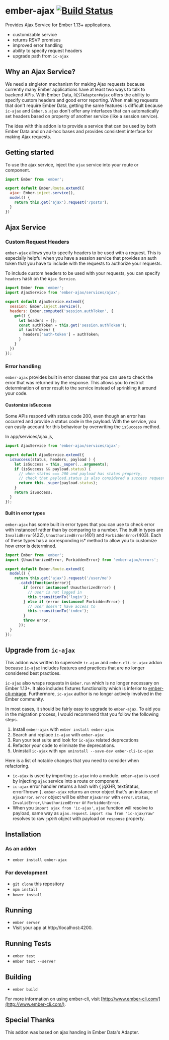 # ember-ajax [![Build Status](https://travis-ci.org/embersherpa/ember-ajax.svg)](https://travis-ci.org/embersherpa/ember-ajax)

Provides Ajax Service for Ember 1.13+ applications.

* customizable service
* returns RSVP promises
* improved error handling
* ability to specify request headers
* upgrade path from `ic-ajax`

## Why an Ajax Service?

We need a singleton mechanism for making Ajax requests because currently many Ember
applications have at least two ways to talk to backend APIs. With Ember Data,
`RESTAdapter#ajax` offers the ability to specify custom headers and good error
reporting. When making requests that don't require Ember Data, getting the same
features is difficult because `ic-ajax` and `Ember.$.ajax` don't offer any
interfaces that can automatically set headers based on property of another
service (like a session service).

The idea with this addon is to provide a service that can be used by both
Ember Data and on ad-hoc bases and provides consistent interface for making
Ajax requests.

## Getting started

To use the ajax service, inject the `ajax` service into your route or component.

```js
import Ember from 'ember';

export default Ember.Route.extend({
  ajax: Ember.inject.service(),
  model() {
    return this.get('ajax').request('/posts');
  }
})
```

## Ajax Service

### Custom Request Headers

`ember-ajax` allows you to specify headers to be used with a request. This is
especially helpful when you have a session service that provides an auth token
that you have to include with the requests to authorize your requests.

To include custom headers to be used with your requests, you can specify `headers`
hash on the `Ajax Service`.

```js
import Ember from 'ember';
import AjaxService from 'ember-ajax/services/ajax';

export default AjaxService.extend({
  session: Ember.inject.service(),
  headers: Ember.computed('session.authToken', {
    get() {
      let headers = {};
      const authToken = this.get('session.authToken');
      if (authToken) {
        headers['auth-token'] = authToken;
      }
    }
  })
});
```

### Error handling

`ember-ajax` provides built in error classes that you can use to check the error
that was returned by the response. This allows you to restrict determination of
error result to the service instead of sprinkling it around your code.

#### Customize isSuccess

Some APIs respond with status code 200, even though an error has occurred and
provide a status code in the payload. With the service, you can easily account
for this behaviour by overwriting the `isSuccess` method.

In app/services/ajax.js,

```js
import AjaxService from 'ember-ajax/services/ajax';

export default AjaxService.extend({
  isSuccess(status, headers, payload ) {
    let isSuccess = this._super(...arguments);
    if (isSuccess && payload.status) {
      // when status === 200 and payload has status property,
      // check that payload.status is also considered a success request
      return this._super(payload.status);
    }
    return isSuccess;
  }
});
```

#### Built in error types

`ember-ajax` has some built in error types that you can use to check error with
instanceof rather than by comparing to a number. The built in types are
`InvalidError`(422), `UnauthorizedError`(401) and `ForbiddenError`(403). Each of
these types has a corresponding is* method to allow you to customize how error
is determined.

```js
import Ember from 'ember';
import {UnauthorizedError, ForbiddenError} from 'ember-ajax/errors';

export default Ember.Route.extend({
  model() {
    return this.get('ajax').request('/user/me')
      .catch(function(error){
        if (error instanceof UnauthorizedError) {
          // user is not logged in
          this.transitionTo('login');
        } else if (error instanceof ForbiddenError) {
          // user doesn't have access to
          this.transitionTo('index');
        }
        throw error;
      });
  }
});
```

## Upgrade from `ic-ajax`

This addon was written to supersede `ic-ajax` and `ember-cli-ic-ajax` addon
because `ic-ajax` includes features and practices that are no longer considered
best practices.

`ic-ajax` also wraps requests in `Ember.run` which is no longer necessary on Ember 1.13+.
It also includes fixtures functionality which is inferior to [ember-cli-mirage](http://www.ember-cli-mirage.com).
Furthermore, `ic-ajax` author is no longer actively involved in the Ember community.

In most cases, it should be fairly easy to upgrade to `ember-ajax`. To aid you
in the migration process, I would recommend that you follow the following steps.

1. Install `ember-ajax` with `ember install ember-ajax`
2. Search and replace `ic-ajax` with `ember-ajax`
3. Run your test suite and look for `ic-ajax` related deprecations
4. Refactor your code to eliminate the deprecations.
5. Uninstall `ic-ajax` with `npm uninstall --save-dev ember-cli-ic-ajax`

Here is a list of notable changes that you need to consider when refactoring.

* `ic-ajax` is used by importing `ic-ajax` into a module. `ember-ajax` is used
  by injecting `ajax` service into a route or component.
* `ic-ajax` error handler returns a hash with { jqXHR, textStatus, errorThrown }.
  `ember-ajax` returns an error object that's an instance of `AjaxError`.
  `error` object will be either `AjaxError` with `error.status`, `InvalidError`,
   `UnauthorizedError` or `ForbiddenError`.
* When you `import ajax from 'ic-ajax'`, `ajax` function will resolve to payload,
  same way as `ajax.request`. `import raw from 'ic-ajax/raw'` resolves to raw
  `jqXHR` object with payload on `response` property.

## Installation

### As an addon

* `ember install ember-ajax`

### For development

* `git clone` this repository
* `npm install`
* `bower install`

## Running

* `ember server`
* Visit your app at http://localhost:4200.

## Running Tests

* `ember test`
* `ember test --server`

## Building

* `ember build`

For more information on using ember-cli, visit [http://www.ember-cli.com/](http://www.ember-cli.com/).

## Special Thanks

This addon was based on ajax handing in Ember Data's Adapter.
